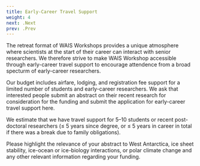 ```yaml
---
title: Early-Career Travel Support
weight: 4
next: .Next
prev: .Prev
---
```


The retreat format of WAIS Workshops provides a unique atmosphere where scientists at the start of their career can interact with senior researchers. We therefore strive to make WAIS Workshop accessible through early-career travel support to encourage attendence from a broad specturm of early-career researchers. 

Our budget includes airfare, lodging, and registration fee support for a limited number of students and early-career researchers. We ask that interested people submit an abstract on their recent research for consideration for the funding and submit the application for early-career travel support here. 

We estimate that we have travel support for 5–10 students or recent post-doctoral researchers (≤ 5 years since degree, or ≤ 5 years in career in total if there was a break due to family obligations). 

Please highlight the relevance of your abstract to West Antarctica, ice sheet stability, ice-ocean or ice-biology interactions, or polar climate change and any other relevant information regarding your funding. 

<!---
We will aim to inform students of the decision on their support by October 4 to allow time to purchase tickets and register; deadline to request funds is September 19.
--->

